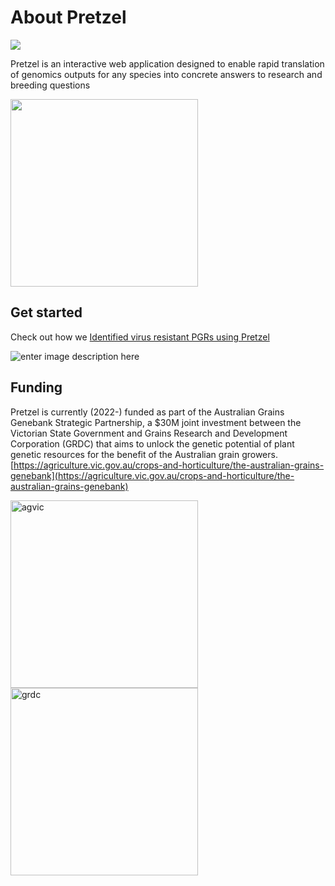 # About Pretzel

<img src="https://plantinformatics.io/landingPageContent/pretzel-logo.png">

Pretzel is an interactive web application designed to enable rapid translation of genomics outputs for any species into concrete answers to research and breeding questions
 
<img src="https://plantinformatics.io/landingPageContent/36240487-2a2b5840-1266-11e8-9d71-fe4d275c4adb.gif" width="300">

## Get started

Check out how we [Identified virus resistant PGRs using Pretzel](https://docs.plantinformatics.io/User-Stories/User-story-1/)

![enter image description here](https://pretzel-images-public.s3.ap-southeast-2.amazonaws.com/user-stories/user-story-1/us-1-29.png)

## Funding
Pretzel is currently (2022-) funded as part of the Australian Grains Genebank Strategic Partnership, a $30M joint investment between the Victorian State Government and Grains Research and Development Corporation (GRDC) that aims to unlock the genetic potential of plant genetic resources for the benefit of the Australian grain growers. [https://agriculture.vic.gov.au/crops-and-horticulture/the-australian-grains-genebank](https://agriculture.vic.gov.au/crops-and-horticulture/the-australian-grains-genebank)


<img alt="agvic" src="https://agriculture.vic.gov.au/__data/assets/git_bridge/0004/866065/dist/images/agriculture-logo.svg" width="300"><img alt="grdc" src="https://agriculture.vic.gov.au/__data/assets/image/0005/906422/GRDC-logo.jpg" width="300">

